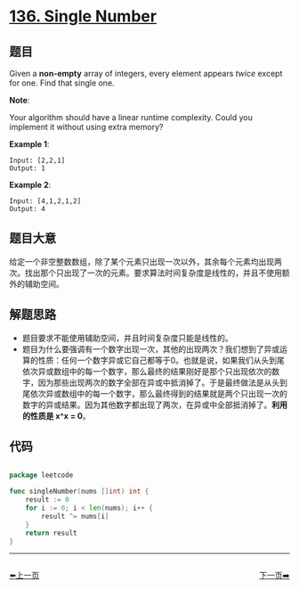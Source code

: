 # [136. Single Number](https://leetcode.com/problems/single-number/)

## 题目

Given a **non-empty** array of integers, every element appears *twice* except for one. Find that single one.

**Note**:

Your algorithm should have a linear runtime complexity. Could you implement it without using extra memory?

**Example 1**:

    Input: [2,2,1]
    Output: 1

**Example 2**:

    Input: [4,1,2,1,2]
    Output: 4

## 题目大意

给定一个非空整数数组，除了某个元素只出现一次以外，其余每个元素均出现两次。找出那个只出现了一次的元素。要求算法时间复杂度是线性的，并且不使用额外的辅助空间。


## 解题思路

- 题目要求不能使用辅助空间，并且时间复杂度只能是线性的。
- 题目为什么要强调有一个数字出现一次，其他的出现两次？我们想到了异或运算的性质：任何一个数字异或它自己都等于0。也就是说，如果我们从头到尾依次异或数组中的每一个数字，那么最终的结果刚好是那个只出现依次的数字，因为那些出现两次的数字全部在异或中抵消掉了。于是最终做法是从头到尾依次异或数组中的每一个数字，那么最终得到的结果就是两个只出现一次的数字的异或结果。因为其他数字都出现了两次，在异或中全部抵消掉了。**利用的性质是 x^x = 0**。


## 代码

```go

package leetcode

func singleNumber(nums []int) int {
	result := 0
	for i := 0; i < len(nums); i++ {
		result ^= nums[i]
	}
	return result
}

```


----------------------------------------------
<div style="display: flex;justify-content: space-between;align-items: center;">
<p><a href="https://books.halfrost.com/leetcode/ChapterFour/0100~0199/0131.Palindrome-Partitioning/">⬅️上一页</a></p>
<p><a href="https://books.halfrost.com/leetcode/ChapterFour/0100~0199/0137.Single-Number-II/">下一页➡️</a></p>
</div>
